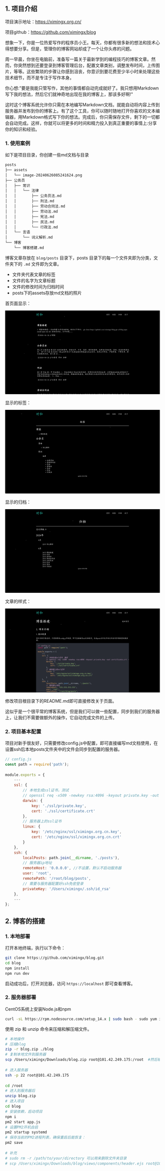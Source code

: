 ## 1. 项目介绍

项目演示地址：https://ximingx.org.cn/

项目github：https://github.com/ximingx/blog

想象一下，你是一位热爱写作的程序员小王。每天，你都有很多新的想法和技术心得想要分享。但是，管理你的博客网站却成了一个让你头疼的问题。

周一早晨，你坐在电脑前，准备写一篇关于最新学到的编程技巧的博客文章。然而，你突然想到还要登录到博客管理后台，配置文章类别，调整发布时间，上传图片，等等。这些繁琐的步骤让你感到沮丧，你意识到要花费至少半小时来处理这些技术细节，而不是专注于写作本身。

你心想:"要是我能只管写作，其他的事情都自动完成就好了。我只想用Markdown写下我的想法，然后它们就神奇地出现在我的博客上，那该多好啊!"

这时这个博客系统允许你只需在本地编写Markdown文档，就能自动将内容上传到服务器并发布到你的博客上。有了这个工具，你可以随时随地打开你喜欢的文本编辑器，用Markdown格式写下你的想法。完成后，你只需保存文件，剩下的一切都会自动完成。这样，你就可以将更多的时间和精力投入到真正重要的事情上:分享你的知识和经验。

### 1. 使用案例

如下是项目目录，你创建一些md文档与目录

```bash
posts
├── assets
│   └── image-20240626085241624.png
├── 公务员
│   ├── 常识
│   │   └── 法律
│   │       ├── 公务员法.md
│   │       ├── 刑法.md
│   │       ├── 劳动合同法.md
│   │       ├── 劳动法.md
│   │       ├── 宪法.md
│   │       ├── 民法.md
│   │       └── 行政法.md
│   └── 言语
│       └── 词义解析.md
└── 博客
    └── 博客搭建.md
```

博客文章存放在 `blog/posts` 目录下，posts 目录下的每一个文件夹即为分类，文件夹下的 `.md` 文件即为文章。

- 文件夹代表文章的标签
- 文件的名字为文章标题
- 文件的修改时间为归档时间
- posts下的assets存放md文档的照片

首页面显示：

![image-20240626085241624](../assets/image-20240626085241624.png)

显示的标签：

![image-20240626092802835](../assets/image-20240626092802835.png)

显示的归档：

![image-20240626091556898](../assets/image-20240626091556898.png)

文章的样式：

![在这里插入图片描述](../assets/7732a2a6379e4a68b4c77f3d5cd839a6.png)

修改项目根目录下的README.md即可直接修改关于页面。

这似乎是一个很平常的博客系统，但是我们可以做一些配置，同步到我们的服务器上，让我们不需要做额外的操作，它自动完成文件的上传。

### 2. 项目基本配置

项目对新手很友好，只需要修改config.js中配置，即可直接编写md文档使用，在设置ssh后本地posts文件夹中的文件会同步到配置的服务器。

```js
// config.js
const path = require('path');

module.exports = {
    ---
    ssl: {
        // 本地生成ssl证书，测试
        // openssl req -x509 -newkey rsa:4096 -keyout private.key -out certificate.crt -days 365
        darwin: {
            key: './ssl/private.key',
            cert: './ssl/certificate.crt'
        },
        // 服务器上的ssl证书
        linux: {
            key: '/etc/nginx/ssl/ximingx.org.cn.key',
            cert: '/etc/nginx/ssl/ximingx.org.cn.crt'
        }
    },
    ssh: {
        localPosts: path.join(__dirname, './posts'),
        // 服务器ip地址
        remoteHost: '0.0.0.0', //不设置，默认不启动服务器
        user: 'root',
        remotePath: '/root/blog/posts',
        // 需要与服务器配置好ssh免密登录
        privateKey: '/Users/ximingx/.ssh/id_rsa'
    },
    ---
};
```

## 2. 博客的搭建

### 1. 本地部署

打开本地终端，执行以下命令：

```bash
git clone https://github.com/ximingx/blog.git
cd blog
npm install
npm run dev
```

启动成功后，打开浏览器，访问 `https://localhost` 即可查看博客。

### 2. 服务器部署

CentOS系统上安装Node.js和npm 

```bash
curl -sL https://rpm.nodesource.com/setup_14.x | sudo bash - sudo yum install -y nodejs
```

使用 zip 和 unzip 命令来压缩和解压缩文件。

```bash
# 本地操作
# 压缩blog
zip -r blog.zip ./blog
# 复制本地文件到服务器
scp /Users/ximingx/Downloads/blog.zip root@101.42.249.175:/root  #然后输入自己的秘密

# 进入服务器
ssh -p 22 root@101.42.249.175

cd /root
# 进入到服务器后
unzip blog.zip
# 进入项目
cd blog 
# 安装依赖，启动项目
npm i
pm2 start app.js
# 设置PM2开机自启
pm2 startup systemd
# 保存当前的PM2进程列表，确保重启后能恢复：
pm2 save

# 补充
# sudo rm -r /path/to/your/directory 可以用来删除文件夹目录
# scp /Users/ximingx/Downloads/blog/views/components/header.ejs root@101.42.249.175:/root/blog/views/components/header.ejs 文件替换
```

